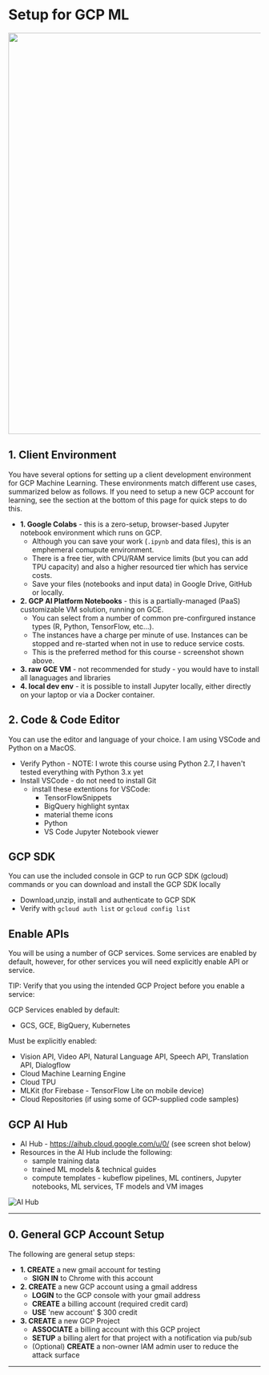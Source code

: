 # Setup for GCP ML

<img src="https://github.com/lynnlangit/gcp-ml/blob/master/images/notebook-instances.png" width=800>


## 1. Client Environment

You have several options for setting up a client development environment for GCP Machine Learning.  These environments match different use cases, summarized below as follows.  If you need to setup a new GCP account for learning, see the section at the bottom of this page for quick steps to do this.  

- **1. Google Colabs** - this is a zero-setup, browser-based Jupyter notebook environment which runs on GCP.  
    - Although you can save your work (`.ipynb` and data files), this is an emphemeral comupute environment. 
    - There is a free tier, with CPU/RAM service limits (but you can add TPU capacity) and also a higher resourced tier which has service costs.
    - Save your files (notebooks and input data) in Google Drive, GitHub or locally.
- **2. GCP AI Platform Notebooks** - this is a partially-managed (PaaS) customizable VM solution, running on GCE.  
    - You can select from a number of common pre-confirgured instance types (R, Python, TensorFlow, etc...). 
    - The instances have a charge per minute of use.  Instances can be stopped and re-started when not in use to reduce service costs.  
    - This is the preferred method for this course - screenshot shown above.
- **3. raw GCE VM** - not recommended for study - you would have to install all lanaguages and libraries
- **4. local dev env** - it is possible to install Jupyter locally, either directly on your laptop or via a Docker container.

## 2. Code & Code Editor

You can use the editor and language of your choice.  I am using VSCode and Python on a MacOS.
- Verify Python - NOTE: I wrote this course using Python 2.7, I haven't tested everything with Python 3.x yet
- Install VSCode - do not need to install Git
    - install these extentions for VSCode: 
        - TensorFlowSnippets
        - BigQuery highlight syntax
        - material theme icons
        - Python
        - VS Code Jupyter Notebook viewer

## GCP SDK 
 
 You can use the included console in GCP to run GCP SDK (gcloud) commands or you can download and install the GCP SDK locally

 - Download,unzip, install and authenticate to GCP SDK
 - Verify with `gcloud auth list` or `gcloud config list`

 ## Enable APIs

 You will be using a number of GCP services.  Some services are enabled by default, however, for other services you will need explicitly enable API or service.  

TIP: Verify that you using the intended GCP Project before you enable a service:

GCP Services enabled by default:
 - GCS, GCE, BigQuery, Kubernetes  

 Must be explicitly enabled:
 - Vision API, Video API, Natural Language API, Speech API, Translation API, Dialogflow
 - Cloud Machine Learning Engine
 - Cloud TPU
 - MLKit (for Firebase - TensorFlow Lite on mobile device)
 - Cloud Repositories (if using some of GCP-supplied code samples)
 
 ## GCP AI Hub
  - AI Hub - https://aihub.cloud.google.com/u/0/ (see screen shot below)
  - Resources in the AI Hub include the following:
    - sample training data
    - trained ML models & technical guides
    - compute templates - kubeflow pipelines, ML continers, Jupyter notebooks, ML services, TF models and VM images
    
![AI Hub](https://github.com/lynnlangit/gcp-ml/blob/master/images/ai-hub-main.png)

---

## 0. General GCP Account Setup

The following are general setup steps:
- **1. CREATE** a new gmail account for testing
    - **SIGN IN** to Chrome with this account  
- **2. CREATE** a new GCP account using a gmail address
    - **LOGIN** to the GCP console with your gmail address
    - **CREATE** a billing account (required credit card)
    - **USE** 'new account' $ 300 credit
- **3. CREATE** a new GCP Project
    - **ASSOCIATE** a billing account with this GCP project
    - **SETUP** a billing alert for that project with a notification via pub/sub
    - (Optional) **CREATE** a non-owner IAM admin user to reduce the attack surface
    
---
